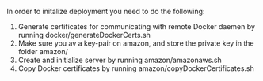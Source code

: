 In order to initalize deployment you need to do the following:
 
1. Generate certificates for communicating with remote Docker daemen by running docker/generateDockerCerts.sh
2. Make sure you av a key-pair on amazon, and store the private key in the folder amazon/
3. Create and initialize server by running amazon/amazonaws.sh
4. Copy Docker certificates by running amazon/copyDockerCertificates.sh